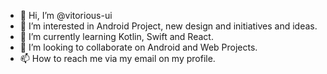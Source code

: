 - 👋 Hi, I’m @vitorious-ui
- 👀 I’m interested in Android Project, new design and initiatives and ideas.
- 🌱 I’m currently learning Kotlin, Swift and React.
- 💞️ I’m looking to collaborate on Android and Web Projects.
- 📫 How to reach me via my email on my profile.

<!-- READ ME! file will be available soon! -->
